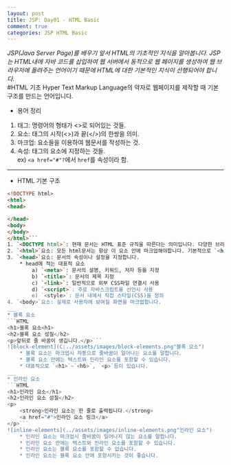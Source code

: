 ```yaml
---
layout: post
title: JSP: Day01 - HTML Basic
comment: true
categories: JSP HTML Basic
---
```

*JSP(Java Server Page)를 배우기 앞서 HTML의 기초적인 지식을 알아봅니다. JSP는 HTML내에 자바 코드를 삽입하여 웹 서버에서 동적으로 웹 페이지를 생성하여 웹 브라우저에 돌려주는 언어이기 때문에 HTML에 대한 기본적인 지식이 선행되어야 합니다.*  
#HTML 기초
Hyper Text Markup Language의 약자로 웹페이지를 제작할 때 기본 구조를 만드는 언어입니다.
* 용어 정리
1. 태그: 명령어의 형태가 <>로 되어있는 것들.
2. 요소: 태그의 시작(<>)과 끝(</>)의 한쌍을 의미.
3. 마크업: 요소들을 이용하여 웹문서를 작성하는 것.
4. 속성: 태그의 요소에 지정하는 것들.  
ex) `<a href="#"?`에서 `href`를 속성이라 함.
___
* HTML 기본 구조

```HTML
<!DOCTYPE html>
<html>
<head>

</head>
<body>
</body>
</html>```
1. `<DOCTYPE html>`: 현재 문서는 HTML 표준 규칙을 따른다는 의미입니다. 다양한 브라우저에서 마크업에 대한 일관된 화면 표시가 될 수 있도록 해줍니다.
2. `<html>`요소: 모든 html문서는 항상 이 요소 안에 마크업해야합니다. 기본적으로 `<head>`와 `<body>`요소로 구성되어 있습니다.
3. `<head>`요소: 문서의 속성이나 설정을 지정합니다.
	* head에 적는 대표적 요소
		a) `<meta>`: 문서의 설명, 키워드, 저자 등을 지정
		b) `<title>`: 문서의 제목 지정
		c) `<link>`: 일반적으로 외부 CSS파일 연결시 사용
		d) `<script>`: 주로 자바스크립트를 선언시 사용
		e) `<style>`: 문서 내에서 직접 스타일(CSS)을 정의
4. `<body>`요소: 실제로 사용자에 보여질 화면을 마크업합니다.
___
* 블록 요소
```HTML
<h1>블록 요소<h1>
<h2>블록 요소 성질</h2>
<p>앞뒤로 줄 바꿈이 생깁니다.</p>```
![block-element](C:../assets/images/block-elements.png"블록 요소")
	* 블록 요소는 마크업시 자동으로 줄바꿈이 일어나는 요소를 말합니다.
	* 블록 요소 안에는 텍스트와 인라인 요소를 포함할 수 있습니다.
	* 대표적으로 `<h1>`~`<h6>`, `<p>`등이 있습니다.
___
* 인라인 요소
```HTML
<h1>인라인 요소</h1>
<h2>인라인 요소 성질</h2>
<p>
	<strong>인라인 요소는 한 줄로 출력됩니다.</strong>
    <a href="#">인라인 요소 링크</a>
</p>```
![inline-elements](../assets/images/inline-elements.png"인라인 요소")
	* 인라인 요소는 마크업시 줄바꿈이 일어나지 않는 요소를 말합니다.
	* 인라인 요소 안에는 텍스트와 인라인 요소를 포함할 수 있습니다.
	* 인라인 요소는 블록 요소를 포함할 수 없습니다.
	* 인라인 요소는 블록 요소 안에 포함시키는 것이 좋습니다.